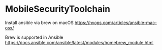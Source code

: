 # MobileSecurityToolchain

Install ansible via brew on macOS https://hvops.com/articles/ansible-mac-osx/

Brew is supported in Ansible https://docs.ansible.com/ansible/latest/modules/homebrew_module.html
